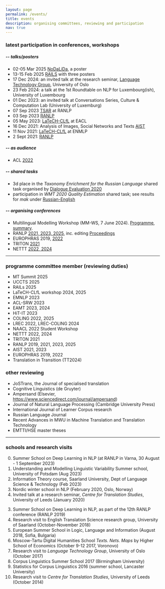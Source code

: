 ```yaml
---
layout: page
permalink: /events/
title: events
description: organising committees, reviewing and participation
nav: true
---
```


### latest participation in conferences, workshops
##### -- talks/posters
* 02-05 Mar 2025 [NoDaLiDa](https://www.nodalida-bhlt2025.eu/), a poster
* 13-15 Feb 2025 [RAILS](https://sfb1102.uni-saarland.de/sfb-conference-2025/) with three posters
* 17 Dec 2024: an invited talk at the research seminar, [Language Technology Group](https://www.mn.uio.no/ifi/english/research/groups/ltg/research-seminar/), University of Oslo 
* 23 Feb 2024: a talk at the 1st Roundtable on NLP for Luxembourg(ish), University of Luxembourg
* 01 Dec 2023: an invited talk at Conversations Series, Culture & Computation Lab (University of Luxemburg)
* 07 Sep 2023 [TSAR](https://tsar-workshop.github.io/program/) at RANLP
* 03 Sep 2023 [RANLP](http://ranlp.org/ranlp2023/index.php/ps04/)
* 05 May 2023: [LaTeCH-CLfL](https://sighum.wordpress.com/events/latech-clfl-2023/) at EACL
* 16 Dec 2021: Analysis of Images, Social Networks and Texts [AIST](https://aistconf.org/)
* 11 Nov 2021: [LaTeCH-CLfL](https://sighum.wordpress.com/events/latech-clfl-2021/) at ENMLP
* 2 Sept 2021: [RANLP](https://ranlp.org/ranlp2021/start.php)

##### -- as audience
* ACL [2022](https://www.2022.aclweb.org/)

##### -- shared tasks
* 3d place in the *Taxonomy Enrichment for the Russian Language* shared task 
organised by [Dialogue Evaluation 2020](https://competitions.codalab.org/competitions/22168#results )
* participation in *WMT 2020 Quality Estimation* shared task;
see results for *mak* under [Russian-English](https://www.statmt.org/wmt20/quality-estimation-task_results.html)

##### -- organising conferences
* Multilingual Modelling Workshop (MM-WS, 7 June 2024). [Programme](https://kunilovskaya.github.io/assets/pdf/anzeige_A3.pdf), [summary](https://kunilovskaya.github.io/assets/pdf/MM-WS_summary.pdf).
* RANLP [2021, 2023, 2025](https://ranlp.org/), inc. editing [Proceedings](https://acl-bg.org/proceedings/2023/RANLP%202023/RANLP2023-draft-proceedings.pdf)
* EUROPHRAS 2019, [2022](http://lexytrad.es/europhras2022/)
* TRITON [2021](http://triton-conference.org/home/)
* NETTT [2022, 2024](https://nettt-conference.com/)

---

###  programme committee member (reviewing duties)
* MT Summit 2025
* UCCTS 2025
* RAILs 2025
* LaTeCH-CLfL workshop 2024, 2025
* EMNLP 2023
* ACL-SRW 2023
* EAMT 2023, 2024
* HiT-IT 2023
* COLING 2022, 2025
* LREC 2022, LREC-COLING 2024
* NAACL 2022 Student Workshop
* NETTT 2022, 2024
* TRITON 2021
* RANLP 2019, 2021, 2023, 2025
* AIST 2021, 2023
* EUROPHRAS 2019, 2022
* Translation in Transition (TT2024)

### other reviewing
* JoSTrans, the Journal of specialised translation
* Cognitive Linguistics (de Gruyter)
* Ampersand (Elsevier, https://www.sciencedirect.com/journal/ampersand)
* Journal of Natural Language Processing (Cambridge University Press)
* International Journal of Learner Corpus research
* Russian Language Journal
* Recent Advances in MWU in Machine Translation and Translation Technology
* EMTTI/HSE master theses

---

### schools and research visits
0. Summer School on Deep Learning in NLP (at RANLP in Varna, 30 August - 1 September 2023)
1. Understanding and Modelling Linguistic Variability Summer school, University of Potsdam (Aug 2023)
2. Information Theory course, Saarland University, Dept of Language Science & Technology (Feb 2023)
2. Nordic winter school in NLP (February 2020, Oslo, Norway)
2. Invited talk at a research seminar, *Centre for Translation Studies*, University of Leeds (January 2020)
<!-- invited and attended by Jeremy Munday -->
3. Summer School on Deep Learning in NLP, as part of the 12th RANLP conference (RANLP 2019)
4. Research visit to English Translation Science research group, University of Saarland (October-November 2018)
5. European Summer School in Logic, Language and Information (August 2018, Sofia, Bulgaria)
6. Moscow-Tartu Digital Humanities School *Texts. Nets. Maps* by Higher School of Economics (October 9-12 2017, Voronovo)
7. Research visit to *Language Technology Group*, University of Oslo (October 2017)
8. Corpus Linguistics Summer School 2017 (Birmingham University)
9. Statistics for Corpus Linguistics 2016 (summer school, Lancaster University)
10. Research visit to *Centre for Translation Studies*, University of Leeds (October 2014)

